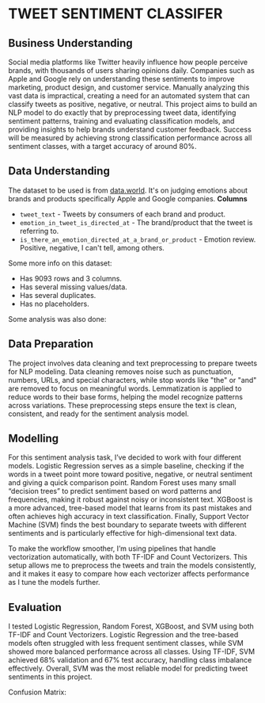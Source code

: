 # TWEET SENTIMENT CLASSIFER
## Business Understanding
Social media platforms like Twitter heavily influence how people perceive brands, with thousands of users sharing opinions daily. Companies such as Apple and Google rely on understanding these sentiments to improve marketing, product design, and customer service. Manually analyzing this vast data is impractical, creating a need for an automated system that can classify tweets as positive, negative, or neutral. This project aims to build an NLP model to do exactly that by preprocessing tweet data, identifying sentiment patterns, training and evaluating classification models, and providing insights to help brands understand customer feedback. Success will be measured by achieving strong classification performance across all sentiment classes, with a target accuracy of around 80%.
## Data Understanding
The dataset to be used is from [data.world](https://data.world/crowdflower/brands-and-product-emotions). It's on judging emotions about brands and products specifically Apple and Google companies. 
**Columns**<br>
- `tweet_text` - Tweets by consumers of each brand and product.
- `emotion_in_tweet_is_directed_at` - The brand/product that the tweet is referring to.
- `is_there_an_emotion_directed_at_a_brand_or_product` - Emotion review. Positive, negative, I can't tell, among others.

Some more info on this dataset:
- Has 9093 rows and 3 columns.
- Has several missing values/data.
- Has several duplicates.
- Has no placeholders.

Some analysis was also done:

## Data Preparation
The project involves data cleaning and text preprocessing to prepare tweets for NLP modeling. Data cleaning removes noise such as punctuation, numbers, URLs, and special characters, while stop words like "the" or "and" are removed to focus on meaningful words. Lemmatization is applied to reduce words to their base forms, helping the model recognize patterns across variations. These preprocessing steps ensure the text is clean, consistent, and ready for the sentiment analysis model.
## Modelling
For this sentiment analysis task, I’ve decided to work with four different models. Logistic Regression serves as a simple baseline, checking if the words in a tweet point more toward positive, negative, or neutral sentiment and giving a quick comparison point. Random Forest uses many small “decision trees” to predict sentiment based on word patterns and frequencies, making it robust against noisy or inconsistent text. XGBoost is a more advanced, tree-based model that learns from its past mistakes and often achieves high accuracy in text classification. Finally, Support Vector Machine (SVM) finds the best boundary to separate tweets with different sentiments and is particularly effective for high-dimensional text data.

To make the workflow smoother, I’m using pipelines that handle vectorization automatically, with both TF-IDF and Count Vectorizers. This setup allows me to preprocess the tweets and train the models consistently, and it makes it easy to compare how each vectorizer affects performance as I tune the models further.
## Evaluation
I tested Logistic Regression, Random Forest, XGBoost, and SVM using both TF-IDF and Count Vectorizers. Logistic Regression and the tree-based models often struggled with less frequent sentiment classes, while SVM showed more balanced performance across all classes. Using TF-IDF, SVM achieved 68% validation and 67% test accuracy, handling class imbalance effectively. Overall, SVM was the most reliable model for predicting tweet sentiments in this project.

Confusion Matrix:
